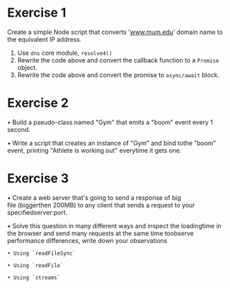 # Exercise 1
Create a simple Node script that converts 'www.mum.edu' domain name to the equivalent IP address.

1. Use `dns` core module, `resolve4()`
2. Rewrite the code above and convert the callback function to a `Promise` object.
3. Rewrite the code above and convert the promise to `async/await` block.
# Exercise 2
• Build a pseudo-class named "Gym" that emits a "boom" event every 1 second.

• Write a script that creates an instance of "Gym" and bind tothe "boom" event, printing "Athlete is working out" everytime it gets one.
# Exercise 3
• Create a web server that's going to send a response of big file (biggerthen 200MB) to any client that sends a request to your specifiedserver:port.

• Solve this question in many different ways and inspect the loadingtime in the browser and send many requests at the same time toobserve performance differences, write down your observations

	• Using `readFileSync`

	• Using `readFile`

	• Using `streams`